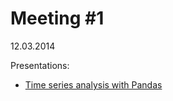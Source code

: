 Meeting #1
====
12.03.2014

Presentations:

* [Time series analysis with Pandas](http://nbviewer.ipython.org/github/koldunovn/py_klimacampus/blob/master/meeting_001/earthpy_pandas_basics.ipynb?create=1)
